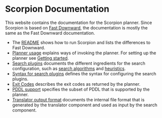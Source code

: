 # Scorpion Documentation

This website contains the documentation for the Scorpion planner. Since Scorpion is based on [Fast Downward](https://fast-downward.org/), the documentation is mostly the same as the Fast Downward documentation.

  -  The [README](readme.md) shows how to run Scorpion and lists the differences to Fast Downward.
  -  [Planner usage](planner-usage.md) explains ways of invoking the
     planner. For setting up the planner see [Getting started](quick-start.md).
  -  [Search plugins](search/index.md) documents the different ingredients for the
     search configuration, such as [search algorithms](search/SearchAlgorithm.md) and [heuristics](search/Evaluator.md).
  -  [Syntax for search plugins](search-plugin-syntax.md) defines the syntax for configuring the search
     plugins.
  -  [Exit Codes](exit-codes.md) describes the exit codes as returned by the
     planner.
  -  [PDDL support](pddl-support.md) specifies the subset of PDDL that is
     supported by the planner.
  -  [Translator output format](translator-output-format.md) documents the
     internal file format that is generated by the translator component and
     used as input by the search component.
